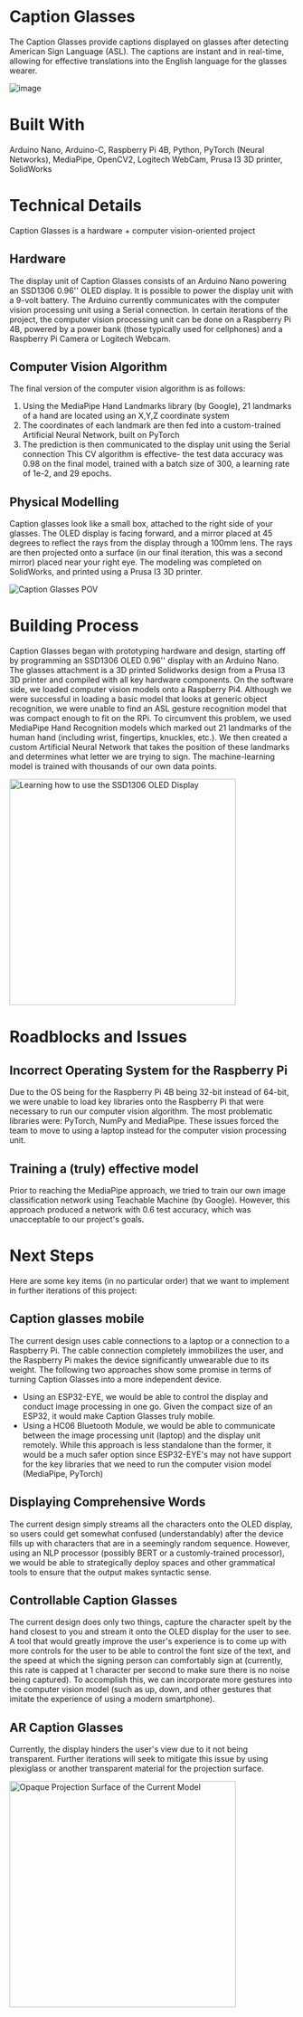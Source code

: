 # Caption Glasses
The Caption Glasses provide captions displayed on glasses after detecting American Sign Language (ASL). The captions are instant and in real-time, allowing for effective translations into the English language for the glasses wearer.

![image](https://github.com/Niwri/AR_Subtitles/assets/121360998/435073b9-38e9-4a4e-9fab-4db2c14b5d07)

# Built With
Arduino Nano, Arduino-C, Raspberry Pi 4B, Python, PyTorch (Neural Networks), MediaPipe, OpenCV2, Logitech WebCam, Prusa I3 3D printer, SolidWorks

# Technical Details
Caption Glasses is a hardware + computer vision-oriented project

## Hardware
The display unit of Caption Glasses consists of an Arduino Nano powering an SSD1306 0.96'' OLED display. It is possible to power the display unit with a 9-volt battery. The Arduino currently communicates with the computer vision processing unit using a Serial connection. In certain iterations of the project, the computer vision processing unit can be done on a Raspberry Pi 4B, powered by a power bank (those typically used for cellphones) and a Raspberry Pi Camera or Logitech Webcam. 

## Computer Vision Algorithm
The final version of the computer vision algorithm is as follows:
1. Using the MediaPipe Hand Landmarks library (by Google), 21 landmarks of a hand are located using an X,Y,Z coordinate system
2. The coordinates of each landmark are then fed into a custom-trained Artificial Neural Network, built on PyTorch
3. The prediction is then communicated to the display unit using the Serial connection
This CV algorithm is effective- the test data accuracy was 0.98 on the final model, trained with a batch size of 300, a learning rate of 1e-2, and 29 epochs.

## Physical Modelling
Caption glasses look like a small box, attached to the right side of your glasses. The OLED display is facing forward, and a mirror placed at 45 degrees to reflect the rays from the display through a 100mm lens. The rays are then projected onto a surface (in our final iteration, this was a second mirror) placed near your right eye. The modeling was completed on SolidWorks, and printed using a Prusa I3 3D printer.

![Caption Glasses POV](images/rightSide.jpg)

# Building Process
Caption Glasses began with prototyping hardware and design, starting off by programming an SSD1306 OLED 0.96'' display with an Arduino Nano. The glasses attachment is a 3D printed Solidworks design from a Prusa I3 3D printer and compiled with all key hardware components. On the software side, we loaded computer vision models onto a Raspberry Pi4. Although we were successful in loading a basic model that looks at generic object recognition, we were unable to find an ASL gesture recognition model that was compact enough to fit on the RPi. To circumvent this problem, we used MediaPipe Hand Recognition models which marked out 21 landmarks of the human hand (including wrist, fingertips, knuckles, etc.). We then created a custom Artificial Neural Network that takes the position of these landmarks and determines what letter we are trying to sign. The machine-learning model is trained with thousands of our own data points.

<img src="images/testing.jpg" alt="Learning how to use the SSD1306 OLED Display" width="400"/>

# Roadblocks and Issues
## Incorrect Operating System for the Raspberry Pi
Due to the OS being for the Raspberry Pi 4B being 32-bit instead of 64-bit, we were unable to load key libraries onto the Raspberry Pi that were necessary to run our computer vision algorithm. The most problematic libraries were: PyTorch, NumPy and MediaPipe. These issues forced the team to move to using a laptop instead for the computer vision processing unit.
## Training a (truly) effective model
Prior to reaching the MediaPipe approach, we tried to train our own image classification network using Teachable Machine (by Google). However, this approach produced a network with 0.6 test accuracy, which was unacceptable to our project's goals. 

# Next Steps
Here are some key items (in no particular order) that we want to implement in further iterations of this project:
## Caption glasses mobile 
The current design uses cable connections to a laptop or a connection to a Raspberry Pi. The cable connection completely immobilizes the user, and the Raspberry Pi makes the device significantly unwearable due to its weight. The following two approaches show some promise in terms of turning Caption Glasses into a more independent device.
- Using an ESP32-EYE, we would be able to control the display and conduct image processing in one go. Given the compact size of an ESP32, it would make Caption Glasses truly mobile.
- Using a HC06 Bluetooth Module, we would be able to communicate between the image processing unit (laptop) and the display unit remotely. While this approach is less standalone than the former, it would be a much safer option since ESP32-EYE's may not have support for the key libraries that we need to run the computer vision model (MediaPipe, PyTorch)
## Displaying Comprehensive Words
The current design simply streams all the characters onto the OLED display, so users could get somewhat confused (understandably) after the device fills up with characters that are in a seemingly random sequence. However, using an NLP processor (possibly BERT or a customly-trained processor), we would be able to strategically deploy spaces and other grammatical tools to ensure that the output makes syntactic sense.
## Controllable Caption Glasses
The current design does only two things, capture the character spelt by the hand closest to you and stream it onto the OLED display for the user to see. A tool that would greatly improve the user's experience is to come up with more controls for the user to be able to control the font size of the text, and the speed at which the signing person can comfortably sign at (currently, this rate is capped at 1 character per second to make sure there is no noise being captured). To accomplish this, we can incorporate more gestures into the computer vision model (such as up, down, and other gestures that imitate the experience of using a modern smartphone).
## AR Caption Glasses
Currently, the display hinders the user's view due to it not being transparent. Further iterations will seek to mitigate this issue by using plexiglass or another transparent material for the projection surface. 

<img src="images/front.jpg" alt="Opaque Projection Surface of the Current Model" width="400"/>


